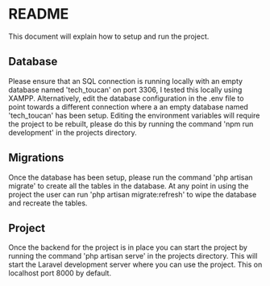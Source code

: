 # README

This document will explain how to setup and run the project.

## Database

Please ensure that an SQL connection is running locally with an empty database named 'tech_toucan' on port 3306, I tested this locally using XAMPP. Alternatively, edit the database configuration in the .env file to point towards a different connection where a an empty database named 'tech_toucan' has been setup. Editing the environment variables will require the project to be rebuilt, please do this by running the command 'npm run development' in the projects directory.

## Migrations

Once the database has been setup, please run the command 'php artisan migrate' to create all the tables in the database. At any point in using the project the user can run 'php artisan migrate:refresh' to wipe the database and recreate the tables.

## Project

Once the backend for the project is in place you can start the project by running the command 'php artisan serve' in the projects directory. This will start the Laravel development server where you can use the project. This on localhost port 8000 by default.



